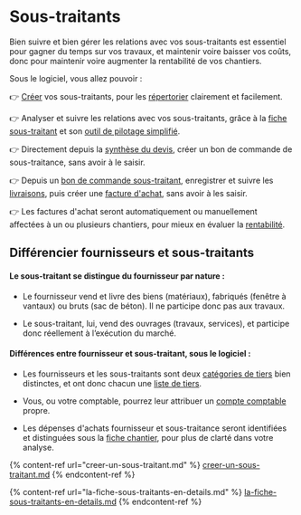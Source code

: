 # Sous-traitants

Bien suivre et bien gérer les relations avec vos sous-traitants est essentiel pour gagner du temps sur vos travaux, et maintenir voire baisser vos coûts, donc pour maintenir voire augmenter la rentabilité de vos chantiers.



Sous le logiciel, vous allez pouvoir :

:point_right: [Créer](../les-fournisseurs/creer-un-fournisseur.md) vos sous-traitants, pour les [répertorier](../les-listes-de-tiers.md) clairement et facilement.

:point_right: Analyser et suivre les relations avec vos sous-traitants, grâce à la [fiche sous-traitant](la-fiche-sous-traitants-en-details.md) et son [outil de pilotage simplifié](la-fiche-sous-traitants-en-details.md#onglet-activite)​​.

:point_right: Directement depuis la [synthèse du devis](../../les-devis/synthese-du-devis.md), créer un bon de commande de sous-traitance, sans avoir à le saisir.

:point_right: Depuis un [bon de commande sous-traitant](../../les-achats/les-bons-de-commande/#bon-de-commande-sous-traitant), enregistrer et suivre les [livraisons](../../les-achats/les-bons-de-livraison/), puis créer une [facture d'achat](../../les-achats/les-factures-dachat.md), sans avoir à les saisir.

:point_right: Les factures d'achat seront automatiquement ou manuellement affectées à un ou plusieurs chantiers, pour mieux en évaluer la [rentabilité](../../les-chantiers-1/la-fiche-chantier-en-detail.md#onglet-travaux).



## Différencier fournisseurs et sous-traitants



#### Le sous-traitant se distingue du fournisseur par nature :

*   Le fournisseur vend et livre des biens (matériaux), fabriqués (fenêtre à vantaux) ou bruts (sac de béton). Il ne participe donc pas aux travaux.


* Le sous-traitant, lui, vend des ouvrages (travaux, services), et participe donc réellement à l’exécution du marché.



#### Différences entre fournisseur et sous-traitant, sous le logiciel :

*   Les fournisseurs et les sous-traitants sont deux [catégories de tiers](../categories-et-groupes-de-tiers.md) bien distinctes, et ont donc chacun une [liste de tiers](../les-listes-de-tiers.md).


*   Vous, ou votre comptable, pourrez leur attribuer un [compte comptable](../../exports-comptables/) propre.


* Les dépenses d'achats fournisseur et sous-traitance seront identifiées et distinguées sous la [fiche chantier](../../les-chantiers-1/la-fiche-chantier-en-detail.md#onglet-travaux), pour plus de clarté dans votre analyse.



{% content-ref url="creer-un-sous-traitant.md" %}
[creer-un-sous-traitant.md](creer-un-sous-traitant.md)
{% endcontent-ref %}

{% content-ref url="la-fiche-sous-traitants-en-details.md" %}
[la-fiche-sous-traitants-en-details.md](la-fiche-sous-traitants-en-details.md)
{% endcontent-ref %}

